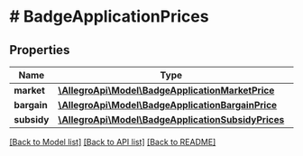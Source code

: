# # BadgeApplicationPrices

## Properties

Name | Type | Description | Notes
------------ | ------------- | ------------- | -------------
**market** | [**\AllegroApi\Model\BadgeApplicationMarketPrice**](BadgeApplicationMarketPrice.md) |  | [optional]
**bargain** | [**\AllegroApi\Model\BadgeApplicationBargainPrice**](BadgeApplicationBargainPrice.md) |  | [optional]
**subsidy** | [**\AllegroApi\Model\BadgeApplicationSubsidyPrices**](BadgeApplicationSubsidyPrices.md) |  | [optional]

[[Back to Model list]](../../README.md#models) [[Back to API list]](../../README.md#endpoints) [[Back to README]](../../README.md)
